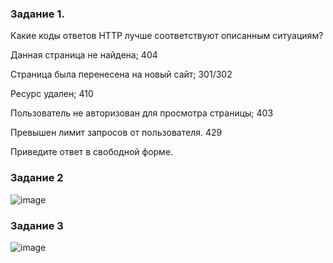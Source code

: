 ### Задание 1.

Какие коды ответов HTTP лучше соответствуют описанным ситуациям?

Данная страница не найдена; 404

Страница была перенесена на новый сайт; 301/302

Ресурс удален; 410

Пользователь не авторизован для просмотра страницы; 403

Превышен лимит запросов от пользователя. 429

Приведите ответ в свободной форме.

### Задание 2

![image](https://user-images.githubusercontent.com/121052923/229354785-1758dfc1-4a59-4c96-8546-e0cca9e78394.png)

### Задание 3

![image](https://user-images.githubusercontent.com/121052923/229354902-5d0e2d0b-d455-4c7f-a05b-675d7148b95f.png)

